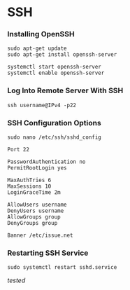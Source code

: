 # SSH

### Installing OpenSSH

```
sudo apt-get update
sudo apt-get install openssh-server
```

```
systemctl start openssh-server
systemctl enable openssh-server
```

### Log Into Remote Server With SSH

```
ssh username@IPv4 -p22
```

### SSH Configuration Options

```
sudo nano /etc/ssh/sshd_config
```

```
Port 22

PasswordAuthentication no
PermitRootLogin yes

MaxAuthTries 6 
MaxSessions 10
LoginGraceTime 2m

AllowUsers username
DenyUsers username
AllowGroups group
DenyGroups group 

Banner /etc/issue.net
```

### Restarting SSH Service 
```
sudo systemctl restart sshd.service
```

*tested*

